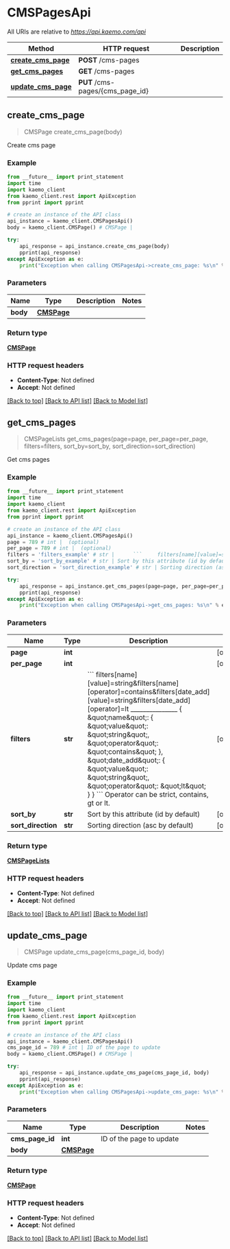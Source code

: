 # CMSPagesApi

All URIs are relative to *https://api.kaemo.com/api*

Method | HTTP request | Description
------------- | ------------- | -------------
[**create_cms_page**](#create_cms_page) | **POST** /cms-pages | 
[**get_cms_pages**](#get_cms_pages) | **GET** /cms-pages | 
[**update_cms_page**](#update_cms_page) | **PUT** /cms-pages/{cms_page_id} | 


## **create_cms_page**
> CMSPage create_cms_page(body)



Create cms page

### Example 
```python
from __future__ import print_statement
import time
import kaemo_client
from kaemo_client.rest import ApiException
from pprint import pprint

# create an instance of the API class
api_instance = kaemo_client.CMSPagesApi()
body = kaemo_client.CMSPage() # CMSPage | 

try: 
    api_response = api_instance.create_cms_page(body)
    pprint(api_response)
except ApiException as e:
    print("Exception when calling CMSPagesApi->create_cms_page: %s\n" % e)
```

### Parameters

Name | Type | Description  | Notes
------------- | ------------- | ------------- | -------------
 **body** | [**CMSPage**](#CMSPage)|  | 

### Return type

[**CMSPage**](#CMSPage)

### HTTP request headers

 - **Content-Type**: Not defined
 - **Accept**: Not defined

[[Back to top]](#) [[Back to API list]](#documentation-for-api-endpoints) [[Back to Model list]](#documentation-for-models)

## **get_cms_pages**
> CMSPageLists get_cms_pages(page=page, per_page=per_page, filters=filters, sort_by=sort_by, sort_direction=sort_direction)



Get cms pages

### Example 
```python
from __future__ import print_statement
import time
import kaemo_client
from kaemo_client.rest import ApiException
from pprint import pprint

# create an instance of the API class
api_instance = kaemo_client.CMSPagesApi()
page = 789 # int |  (optional)
per_page = 789 # int |  (optional)
filters = 'filters_example' # str |      ```     filters[name][value]=string&filters[name][operator]=contains&filters[date_add][value]=string&filters[date_add][operator]=lt     _______________      {     \"name\": {     \"value\": \"string\",     \"operator\": \"contains\"     },     \"date_add\": {     \"value\": \"string\",     \"operator\": \"lt\"     }     } ```     Operator can be strict, contains, gt or lt. (optional)
sort_by = 'sort_by_example' # str | Sort by this attribute (id by default) (optional)
sort_direction = 'sort_direction_example' # str | Sorting direction (asc by default) (optional)

try: 
    api_response = api_instance.get_cms_pages(page=page, per_page=per_page, filters=filters, sort_by=sort_by, sort_direction=sort_direction)
    pprint(api_response)
except ApiException as e:
    print("Exception when calling CMSPagesApi->get_cms_pages: %s\n" % e)
```

### Parameters

Name | Type | Description  | Notes
------------- | ------------- | ------------- | -------------
 **page** | **int**|  | [optional] 
 **per_page** | **int**|  | [optional] 
 **filters** | **str**|      &#x60;&#x60;&#x60;     filters[name][value]&#x3D;string&amp;filters[name][operator]&#x3D;contains&amp;filters[date_add][value]&#x3D;string&amp;filters[date_add][operator]&#x3D;lt     _______________      {     \&quot;name\&quot;: {     \&quot;value\&quot;: \&quot;string\&quot;,     \&quot;operator\&quot;: \&quot;contains\&quot;     },     \&quot;date_add\&quot;: {     \&quot;value\&quot;: \&quot;string\&quot;,     \&quot;operator\&quot;: \&quot;lt\&quot;     }     } &#x60;&#x60;&#x60;     Operator can be strict, contains, gt or lt. | [optional] 
 **sort_by** | **str**| Sort by this attribute (id by default) | [optional] 
 **sort_direction** | **str**| Sorting direction (asc by default) | [optional] 

### Return type

[**CMSPageLists**](#CMSPageLists)

### HTTP request headers

 - **Content-Type**: Not defined
 - **Accept**: Not defined

[[Back to top]](#) [[Back to API list]](#documentation-for-api-endpoints) [[Back to Model list]](#documentation-for-models)

## **update_cms_page**
> CMSPage update_cms_page(cms_page_id, body)



Update cms page

### Example 
```python
from __future__ import print_statement
import time
import kaemo_client
from kaemo_client.rest import ApiException
from pprint import pprint

# create an instance of the API class
api_instance = kaemo_client.CMSPagesApi()
cms_page_id = 789 # int | ID of the page to update
body = kaemo_client.CMSPage() # CMSPage | 

try: 
    api_response = api_instance.update_cms_page(cms_page_id, body)
    pprint(api_response)
except ApiException as e:
    print("Exception when calling CMSPagesApi->update_cms_page: %s\n" % e)
```

### Parameters

Name | Type | Description  | Notes
------------- | ------------- | ------------- | -------------
 **cms_page_id** | **int**| ID of the page to update | 
 **body** | [**CMSPage**](#CMSPage)|  | 

### Return type

[**CMSPage**](#CMSPage)

### HTTP request headers

 - **Content-Type**: Not defined
 - **Accept**: Not defined

[[Back to top]](#) [[Back to API list]](#documentation-for-api-endpoints) [[Back to Model list]](#documentation-for-models)

